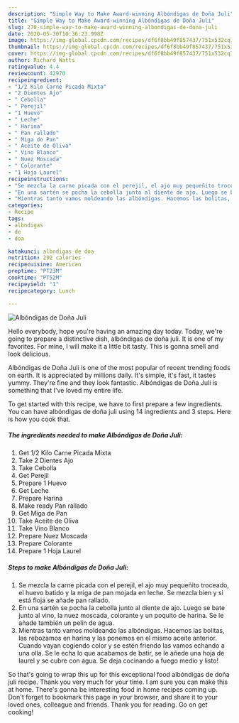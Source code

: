 ```yaml
---
description: "Simple Way to Make Award-winning Albóndigas de Doña Juli"
title: "Simple Way to Make Award-winning Albóndigas de Doña Juli"
slug: 270-simple-way-to-make-award-winning-albondigas-de-dona-juli
date: 2020-05-30T10:36:23.998Z
image: https://img-global.cpcdn.com/recipes/df6f8bb49f857437/751x532cq70/albondigas-de-dona-juli-foto-principal.jpg
thumbnail: https://img-global.cpcdn.com/recipes/df6f8bb49f857437/751x532cq70/albondigas-de-dona-juli-foto-principal.jpg
cover: https://img-global.cpcdn.com/recipes/df6f8bb49f857437/751x532cq70/albondigas-de-dona-juli-foto-principal.jpg
author: Richard Watts
ratingvalue: 4.4
reviewcount: 42970
recipeingredient:
- "1/2 Kilo Carne Picada Mixta"
- "2 Dientes Ajo"
- " Cebolla"
- " Perejil"
- "1 Huevo"
- " Leche"
- " Harina"
- " Pan rallado"
- " Miga de Pan"
- " Aceite de Oliva"
- " Vino Blanco"
- " Nuez Moscada"
- " Colorante"
- "1 Hoja Laurel"
recipeinstructions:
- "Se mezcla la carne picada con el perejil, el ajo muy pequeñito troceado, el huevo batido y la miga de pan mojada en leche. Se mezcla bien y si está floja se añade pan rallado."
- "En una sartén se pocha la cebolla junto al diente de ajo. Luego se bate junto al vino, la nuez moscada, colorante y un poquito de harina. Se le añade también un pelín de agua."
- "Mientras tanto vamos moldeando las albóndigas. Hacemos las bolitas, las rebozamos en harina y las ponemos en el mismo aceite anterior. Cuando vayan cogiendo color y se estén friendo las vamos echando a una olla. Se le echa lo que acabamos de batir, se le añede una hoja de laurel y se cubre con agua. Se deja cocinando a fuego medio y listo!"
categories:
- Recipe
tags:
- albndigas
- de
- doa

katakunci: albndigas de doa 
nutrition: 292 calories
recipecuisine: American
preptime: "PT23M"
cooktime: "PT52M"
recipeyield: "1"
recipecategory: Lunch

---
```



![Albóndigas de Doña Juli](https://img-global.cpcdn.com/recipes/df6f8bb49f857437/751x532cq70/albondigas-de-dona-juli-foto-principal.jpg)

Hello everybody, hope you're having an amazing day today. Today, we're going to prepare a distinctive dish, albóndigas de doña juli. It is one of my favorites. For mine, I will make it a little bit tasty. This is gonna smell and look delicious.



Albóndigas de Doña Juli is one of the most popular of recent trending foods on earth. It is appreciated by millions daily. It's simple, it's fast, it tastes yummy. They're fine and they look fantastic. Albóndigas de Doña Juli is something that I've loved my entire life.


To get started with this recipe, we have to first prepare a few ingredients. You can have albóndigas de doña juli using 14 ingredients and 3 steps. Here is how you cook that.

<!--inarticleads1-->

##### The ingredients needed to make Albóndigas de Doña Juli:

1. Get 1/2 Kilo Carne Picada Mixta
1. Take 2 Dientes Ajo
1. Take  Cebolla
1. Get  Perejil
1. Prepare 1 Huevo
1. Get  Leche
1. Prepare  Harina
1. Make ready  Pan rallado
1. Get  Miga de Pan
1. Take  Aceite de Oliva
1. Take  Vino Blanco
1. Prepare  Nuez Moscada
1. Prepare  Colorante
1. Prepare 1 Hoja Laurel




<!--inarticleads2-->

##### Steps to make Albóndigas de Doña Juli:

1. Se mezcla la carne picada con el perejil, el ajo muy pequeñito troceado, el huevo batido y la miga de pan mojada en leche. Se mezcla bien y si está floja se añade pan rallado.
1. En una sartén se pocha la cebolla junto al diente de ajo. Luego se bate junto al vino, la nuez moscada, colorante y un poquito de harina. Se le añade también un pelín de agua.
1. Mientras tanto vamos moldeando las albóndigas. Hacemos las bolitas, las rebozamos en harina y las ponemos en el mismo aceite anterior. Cuando vayan cogiendo color y se estén friendo las vamos echando a una olla. Se le echa lo que acabamos de batir, se le añede una hoja de laurel y se cubre con agua. Se deja cocinando a fuego medio y listo!




So that's going to wrap this up for this exceptional food albóndigas de doña juli recipe. Thank you very much for your time. I am sure you can make this at home. There's gonna be interesting food in home recipes coming up. Don't forget to bookmark this page in your browser, and share it to your loved ones, colleague and friends. Thank you for reading. Go on get cooking!
